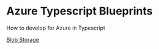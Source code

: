# Azure Typescript Blueprints

How to develop for Azure in Typescript 

[Blob Storage](src/blobstorage)

